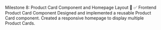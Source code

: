 Milestone 8: Product Card Component and Homepage Layout 🚀
✅ Frontend Product Card Component
Designed and implemented a reusable Product Card component.
Created a responsive homepage to display multiple Product Cards.
